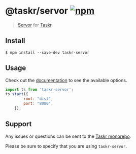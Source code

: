 # @taskr/servor [![npm](https://img.shields.io/npm/v/taskr-servor.svg)](https://npmjs.org/package/taskr-servor)

> [Servor](https://github.com/lukejacksonn/servor) for [Taskr](https://github.com/lukeed/taskr).


## Install

```
$ npm install --save-dev taskr-servor
```

## Usage

Check out the [documentation](https://github.com/lukejacksonn/servor) to see the available options.

```js
import ts from 'taskr-servor';
ts.start({
        root: "dist",
        port: "8080",
    });
```

## Support

Any issues or questions can be sent to the [Taskr monorepo](https://github.com/lukeed/taskr/issues/new).

Please be sure to specify that you are using `taskr-servor`.